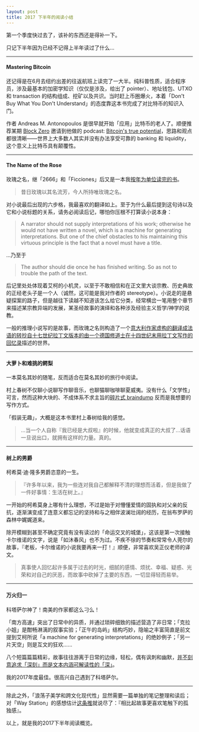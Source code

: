 ```yaml
---
layout: post
title: 2017 下半年的阅读小结
---
```


第一个季度快过去了，该补的东西还是得补一下。

只记下半年因为已经不记得上半年读过了什么...

******

#### Mastering Bitcoin

还记得是在6月去纽约出差的往返航班上读完了一大半。纯科普性质，适合程序员，涉及最基本的加密学知识（仅仅是涉及，给出了 pointer）、地址钱包、UTXO 和 transaction 的结构组成、挖矿以及共识。当时赶上币圈爆火，本着「Don't Buy What You Don't Understand」的态度靠这本书完成了对比特币的知识入门。

作者 Andreas M. Antonopoulos 是很早就开始「应用」比特币的老人了。顺便推荐某期 [Block Zero](http://www.blockzero.show) 邀请到他做的 podcast: [Bitcoin's true potential](http://pca.st/vyuS)，思路和观点都很清晰——世界上大多数人其实并没有办法享受可靠的 banking 和 liquidity，这个意义上比特币具有颠覆性。

******

#### The Name of the Rose

玫瑰之名，继「2666」和「Ficciones」后又是一本我[按年为单位读完的书](https://twitter.com/junjiahhh/status/909144608805761024)。

> 昔日玫瑰以其名流芳，今人所持唯玫瑰之名。

对小说最后出现的六步格，我最喜欢的翻译如上。至于为什么最后提到这句诗以及它和小说标题的关系，请务必阅读后记，哪怕你压根不打算读小说本身：

> A narrator should not supply interpretations of his work; otherwise he would not have written a novel, which is a machine for generating interpretations. But one of the chief obstacles to his maintaining this virtuous principle is the fact that a novel must have a title.

...乃至于

> The author should die once he has finished writing. So as not to trouble the path of the text.

后记里处处体现着艾柯的小机灵，以至于不敢相信和在正文里大谈宗教、历史典故的正经老头子是一个人（诚然，这可能是我对作者的 stereotype）。小说走的是悬疑探案的路子，但是越往下读越不知道该怎么给它分类，经常横岔一笔用整个章节来描述某宗教异端的发展，某圣经故事的演绎和各种涉及经验主义哲学/神学的说教。

一般的推理小说写的是故事，而玫瑰之名则构造了一个[意大利作家虚构的翻译成法语的转抄自十七世纪拉丁文版本的由一个德国修道士在十四世纪末用拉丁文写作的回忆录](https://twitter.com/junjiahhh/status/966556843731537921)描述的世界。

******

#### 大萝卜和难挑的鳄梨

 一本莫名其妙的随笔，反而适合在莫名其妙的旅行中阅读。

村上春树不仅聊小说聊写作聊音乐，也聊猫聊咖啡聊夏威夷。没有什么「文学性」可言，然而这种大块的、不成体系不求主旨的[碎片式 braindump](https://junjiah.com/2017/10/21/writing.html) 反而是我想要的写作方式。

「假装无趣」，大概是这本书里村上春树给我的感觉。

> ...当一个人自称『我已经是大叔啦』的时候，他就变成真正的大叔了...话语一旦说出口，就拥有这样的力量。真的。

******

#### 树上的男爵

柯希莫·迪·隆多男爵恣意的一生。

> 『许多年以来，我为一些连对我自己都解释不清的理想而活着，但是我做了一件好事情：生活在树上。』

一开始的柯希莫身上哪有什么理想，不过是始于对懵懂爱情的固执和对父亲的反抗，逐渐演变成了连意义都忘记的坚持和与之相伴波澜壮阔的经历，在翁布罗萨的森林中娓娓道来。

除开模糊到甚至不确定究竟有没有读过的「命运交叉的城堡」，这该是第一次接触卡尔维诺的文字，说是「如沐春风」也不为过。不疾不徐的节奏和常常令人莞尔的故事，『老板，卡尔维诺的小说我要再来一打！』顺便，非常喜欢吴正仪老师的译文。

> 真事使人回忆起许多属于过去的时光，细腻的感情、烦扰、幸福、疑惑、光荣和对自己的厌恶，而故事中砍掉了主要的东西，一切显得轻而易举。

******

#### 万火归一

科塔萨尔神了！南美的作家都这么刁么！

「南方高速」突出了日常中的异质，并通过琐碎细致的描述营造了非日常；「克拉小姐」是酣畅淋漓的叙事实验；「正午的岛屿」结构巧妙，隐喻之丰富简直是前文提到艾柯所说「a machine for generating interpretations」的绝妙例子；「另一片天空」则是互文的狂欢......

八个短篇篇篇精彩，故事往往游离于日常的边缘，轻松，偶有讽刺和幽默，[并不刻意追求「深刻」而是文本内涵可解读性的「深」](https://blog.yitianshijie.net/2018/03/04/newsletter-roundup-20180304/)。

我的2017年度最佳。很高兴自己遇到了科塔萨尔。

******

除此之外，「浪荡子美学和跨文化现代性」显然需要一篇单独的笔记整理和读后；对「Way Station」的感想估计[这条推](https://twitter.com/junjiahhh/status/945467002470072320)就说尽了：『相比起故事更喜欢笔触下的孤独感』。

以上，就是我的2017下半年阅读概览。



